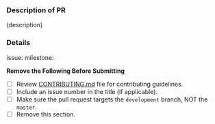 ### Description of PR ###

(description)

### Details ###
issue:
milestone:

**Remove the Following Before Submitting**
- [ ] Review [CONTRIBUTING.md](../CONTRIBUTING.md) file for contributing guidelines.
- [ ] Include an issue number in the title (if applicable).
- [ ] Make sure the pull request targets the `development` branch, NOT the `master`.
- [ ] Remove this section.
